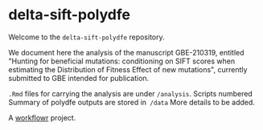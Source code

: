 # delta-sift-polydfe

Welcome to the `delta-sift-polydfe` repository.  

We document here the analysis of the manuscript GBE-210319, entitled "Hunting for beneficial mutations: conditioning on SIFT scores when estimating the Distribution of Fitness Effect of new mutations", currently submitted to GBE  intended for publication.

`.Rmd` files for carrying the analysis are under `/analysis`. 
Scripts numbered 
Summary of polydfe outputs are stored in` /data`
More details to be added.

A [workflowr][] project.

[workflowr]: https://github.com/jdblischak/workflowr
